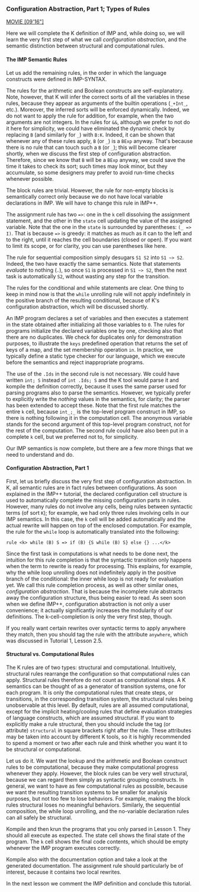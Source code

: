 <!-- Copyright (c) 2010-2019 K Team. All Rights Reserved. -->

### Configuration Abstraction, Part 1; Types of Rules

[MOVIE [09'16"]](http://youtu.be/fR2VEfGHtho)

Here we will complete the K definition of IMP and, while doing so, we will
learn the very first step of what we call _configuration abstraction_, and
the semantic distinction between structural and computational rules.

#### The IMP Semantic Rules

Let us add the remaining rules, in the order in which the language constructs
were defined in IMP-SYNTAX.

The rules for the arithmetic and Boolean constructs are self-explanatory.
Note, however, that K will infer the correct sorts of all the variables in
these rules, because they appear as arguments of the builtin operations
(`_+Int_`, etc.). Moreover, the inferred sorts will be enforced dynamically.
Indeed, we do not want to apply the rule for addition, for example, when the
two arguments are not integers. In the rules for `&&`, although we prefer to
not do it here for simplicity, we could have eliminated the dynamic check by
replacing `B` (and similarly for `_`) with `B:K`. Indeed, it can be shown
that whenever any of these rules apply, `B` (or `_`) is a `BExp` anyway.
That's because there is no rule that can touch such a `B` (or `_`); this
will become clearer shortly, when we discuss the first step of configuration
abstraction. Therefore, since we know that `B` will be a `BExp` anyway, we
could save the time it takes to check its sort; such times may look minor,
but they accumulate, so some designers may prefer to avoid run-time checks
whenever possible.

The block rules are trivial. However, the rule for non-empty blocks is
semantically correct only because we do not have local variable declarations
in IMP. We will have to change this rule in IMP++.

The assignment rule has two `=>`: one in the `k` cell dissolving the
assignment statement, and the other in the `state` cell updating the value of
the assigned variable. Note that the one in the `state` is surrounded by
parentheses: `(_ => I)`. That is because `=>` is greedy: it matches as much
as it can to the left and to the right, until it reaches the cell boundaries
(closed or open). If you want to limit its scope, or for clarity, you can use
parentheses like here.

The rule for sequential composition simply desugars `S1 S2` into `S1 ~> S2`.
Indeed, the two have exactly the same semantics. Note that statements
_evaluate_ to nothing (`.`), so once `S1` is processed in `S1 ~> S2`, then the
next task is automatically `S2`, without wasting any step for the transition.

The rules for the conditional and while statements are clear. One thing to
keep in mind now is that the `while` unrolling rule will not apply
indefinitely in the positive branch of the resulting conditional, because
of K's configuration abstraction, which will be discussed shortly.

An IMP program declares a set of variables and then executes a
statement in the state obtained after initializing all those variables
to `0`. The rules for programs initialize the declared variables one by one,
checking also that there are no duplicates. We check for duplicates only for
demonstration purposes, to illustrate the `keys` predefined operation that
returns the set of keys of a map, and the set membership operation `in`.
In practice, we typically define a static type checker for our language,
which we execute before the semantics and reject inappropriate programs.

The use of the `.Ids` in the second rule is not necessary. We could have
written `int; S` instead of `int .Ids; S` and the K tool would parse it and
kompile the definition correctly, because it uses the same parser used for
parsing programs also to parse the semantics. However, we typically prefer to
explicitly write the _nothing_ values in the semantics, for clarity;
the parser has been extended to accept these. Note that the first rule
matches the entire `k` cell, because `int_;_` is the top-level program
construct in IMP, so there is nothing following it in the computation cell.
The anonymous variable stands for the second argument of this top-level program
construct, not for the rest of the computation. The second rule could have
also been put in a complete `k` cell, but we preferred not to, for simplicity.

Our IMP semantics is now complete, but there are a few more things that we
need to understand and do.

#### Configuration Abstraction, Part 1

First, let us briefly discuss the very first step of configuration abstraction.
In K, all semantic rules are in fact rules between configurations. As soon
explained in the IMP++ tutorial, the declared configuration cell structure is
used to automatically complete the missing configuration parts in rules.
However, many rules do not involve any cells, being rules between syntactic
terms (of sort `K`); for example, we had only three rules involving cells in our
IMP semantics. In this case, the `k` cell will be added automatically and the
actual rewrite will happen on top of the enclosed computation. For example,
the rule for the `while` loop is automatically translated into the following:

    rule <k> while (B) S => if (B) {S while (B) S} else {} ...</k>

Since the first task in computations is what needs to be done next, the
intuition for this rule completion is that the syntactic transition
only happens when the term to rewrite is ready for processing. This explains,
for example, why the while loop unrolling does not indefinitely apply in the
positive branch of the conditional: the inner while loop is not ready for
evaluation yet. We call this rule completion process, as well as other
similar ones, _configuration abstraction_. That is because the incomplete
rule abstracts away the configuration structure, thus being easier to read.
As seen soon when we define IMP++, configuration abstraction is not only a
user convenience; it actually significantly increases the modularity of our
definitions. The k-cell-completion is only the very first step, though.

If you really want certain rewrites over syntactic terms to apply
anywhere they match, then you should tag the rule with the attribute
`anywhere`, which was discussed in Tutorial 1, Lesson 2.5.

#### Structural vs. Computational Rules

The K rules are of two types: structural and computational. Intuitively,
structural rules rearrange the configuration so that computational rules can
apply. Structural rules therefore do not count as computational steps. A K
semantics can be thought of as a generator of transition systems, one for each
program. It is only the computational rules that create steps, or transitions,
in the corresponding transition system, the structural rules being unobservable
at this level. By default, rules are all assumed computational, except for
the implicit heating/cooling rules that define evaluation strategies of
language constructs, which are assumed structural. If you want to explicitly
make a rule structural, then you should include the tag (or attribute)
`structural` in square brackets right after the rule. These attributes may be
taken into account by different K tools, so it is highly recommended to spend
a moment or two after each rule and think whether you want it to be structural
or computational.

Let us do it. We want the lookup and the arithmetic and Boolean construct
rules to be computational, because they make computational progress whenever
they apply. However, the block rules can be very well structural, because
we can regard them simply as syntactic grouping constructs. In general,
we want to have as few computational rules as possible, because we want
the resulting transition systems to be smaller for analysis purposes, but not
too few to lose behaviors. For example, making the block rules structural
loses no meaningful behaviors. Similarly, the sequential composition,
the while loop unrolling, and the no-variable declaration rules can all
safely be structural.

Kompile and then krun the programs that you only parsed in Lesson 1. They
should all execute as expected. The state cell shows the final state
of the program. The `k` cell shows the final code contents, which should be
empty whenever the IMP program executes correctly.

Kompile also with the documentation option and take a look at the generated
documentation. The assignment rule should particularly be of interest,
because it contains two local rewrites.

In the next lesson we comment the IMP definition and conclude this tutorial.
